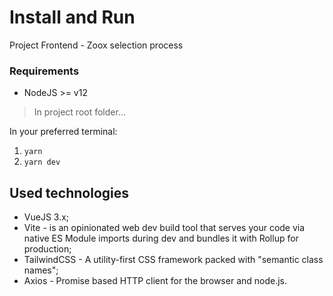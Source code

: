 # Install and Run

Project Frontend - Zoox selection process

### Requirements

- NodeJS >= v12

> In project root folder...

In your preferred terminal:

1. `yarn`
1. `yarn dev`

## Used technologies

- VueJS 3.x;
- Vite - is an opinionated web dev build tool that serves your code via native ES Module imports during dev and bundles it with Rollup for production;
- TailwindCSS - A utility-first CSS framework packed with "semantic class names";
- Axios - Promise based HTTP client for the browser and node.js.
